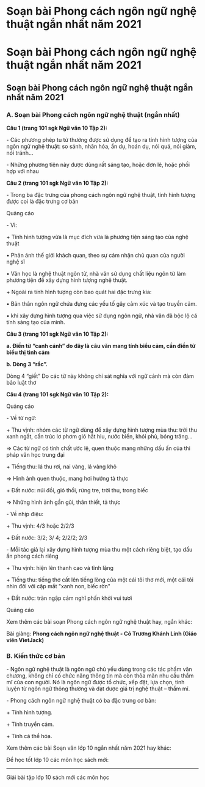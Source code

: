 # Soạn bài Phong cách ngôn ngữ nghệ thuật ngắn nhất năm 2021

# Soạn bài Phong cách ngôn ngữ nghệ thuật ngắn nhất năm 2021

## Soạn bài Phong cách ngôn ngữ nghệ thuật ngắn nhất năm 2021

### **A. Soạn bài Phong cách ngôn ngữ nghệ thuật (ngắn nhất)**

**Câu 1 (trang 101 sgk Ngữ văn 10 Tập 2):**

\- Các phương phép tu từ thường được sử dụng để tạo ra tính hình tượng của ngôn ngữ nghệ thuật: so sánh, nhân hóa, ẩn dụ, hoán dụ, nói quá, nói giảm, nói tránh... 

\- Những phương tiện này được dùng rất sáng tạo, hoặc đơn lẻ, hoặc phối hợp với nhau 

**Câu 2 (trang 101 sgk Ngữ văn 10 Tập 2):**

\- Trong ba đặc trưng của phong cách ngôn ngữ nghệ thuật, tính hình tượng được coi là đặc trưng cơ bản 

Quảng cáo

\- Vì: 

\+ Tính hình tượng vừa là mục đích vừa là phương tiện sáng tạo của nghệ thuật 

• Phản ánh thế giới khách quan, theo sự cảm nhận chủ quan của người nghệ sĩ 

• Văn học là nghệ thuật ngôn từ, nhà văn sử dụng chất liệu ngôn từ làm phương tiện để xây dựng hình tượng nghệ thuật. 

\+ Ngoài ra tính hình tượng còn bao quát hai đặc trưng kia: 

• Bản thân ngôn ngữ chứa đựng các yếu tố gây cảm xúc và tạo truyền cảm. 

• khi xây dựng hình tượng qua việc sử dụng ngôn ngữ, nhà văn đã bộc lộ cá tính sáng tạo của mình. 

**Câu 3 (trang 101 sgk Ngữ văn 10 Tập 2):**

**a. Điền từ “canh cánh” do đây là câu văn mang tính biểu cảm, cần điền từ biểu thị tình cảm**

**b. Dòng 3 “rắc”.**

Dòng 4 “giết” Do các từ này không chỉ sát nghĩa với ngữ cảnh mà còn đảm bảo luật thơ

**Câu 4 (trang 101 sgk Ngữ văn 10 Tập 2):**

Quảng cáo

\- Về từ ngữ: 

\+ Thu vịnh: nhóm các từ ngữ dùng để xây dựng hình tượng mùa thu: trời thu xanh ngắt, cần trúc lơ phơm gió hắt hiu, nước biển, khói phủ, bóng trăng… 

⇒ Các từ ngữ có tính chất ước lệ, quen thuộc mang những dấu ấn của thi pháp văn học trung đại 

\+ Tiếng thu: lá thu rơi, nai vàng, lá vàng khô 

⇒ Hình ảnh quen thuộc, mang hơi hướng tả thực 

\+ Đất nước: núi đồi, gió thổi, rừng tre, trời thu, trong biếc 

⇒ Những hình ảnh gần gũi, thân thiết, tả thực 

\- Về nhịp điệu: 

\+ Thu vịnh: 4/3 hoặc 2/2/3 

\+ Đất nước: 3/2; 3/ 4; 2/2/2; 2/3 

\- Mỗi tác giả lại xây dựng hình tượng mùa thu một cách riêng biệt, tạo dấu ấn phong cách riêng 

\+ Thu vịnh: hiện lên thanh cao và tĩnh lặng 

\+ Tiếng thu: tiếng thơ cất lên tiếng lòng của một cái tôi thơ mới, một cái tôi nhìn đời với cặp mắt "xanh non, biếc rờn" 

\+ Đất nước: tràn ngập cảm nghĩ phấn khởi vui tươi 

Quảng cáo

Xem thêm các bài soạn Phong cách ngôn ngữ nghệ thuật hay, ngắn khác:

Bài giảng: **Phong cách ngôn ngữ nghệ thuật - Cô Trương Khánh Linh (Giáo viên VietJack)**

### **B. Kiến thức cơ bản**

\- Ngôn ngữ nghệ thuật là ngôn ngữ chủ yếu dùng trong các tác phẩm văn chương, không chỉ có chức năng thông tin mà còn thỏa mãn nhu cầu thẩm mĩ của con người. Nó là ngôn ngữ được tổ chức, xếp đặt, lựa chọn, tinh luyện từ ngôn ngữ thông thường và đạt được giá trị nghệ thuật – thẩm mĩ.

\- Phong cách ngôn ngữ nghệ thuật có ba đặc trưng cơ bản:

\+ Tính hình tượng.

\+ Tính truyền cảm.

\+ Tính cá thể hóa.

Xem thêm các bài Soạn văn lớp 10 ngắn nhất năm 2021 hay khác:

Để học tốt lớp 10 các môn học sách mới:

* * *

Giải bài tập lớp 10 sách mới các môn học
